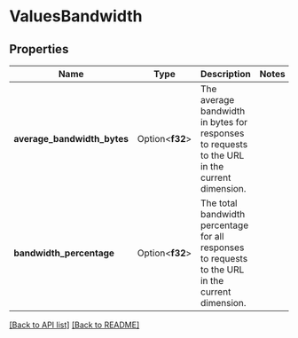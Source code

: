 # ValuesBandwidth

## Properties

Name | Type | Description | Notes
------------ | ------------- | ------------- | -------------
**average_bandwidth_bytes** | Option<**f32**> | The average bandwidth in bytes for responses to requests to the URL in the current dimension. | 
**bandwidth_percentage** | Option<**f32**> | The total bandwidth percentage for all responses to requests to the URL in the current dimension. | 

[[Back to API list]](../README.md#documentation-for-api-endpoints) [[Back to README]](../README.md)


